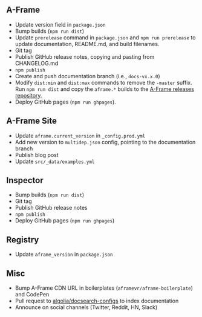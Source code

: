 ## A-Frame

- Update version field in `package.json`
- Bump builds (`npm run dist`)
- Update `prerelease` command in `package.json` and `npm run prerelease` to update documentation, README.md, and build filenames.
- Git tag
- Publish GitHub release notes, copying and pasting from CHANGELOG.md
- `npm publish`
- Create and push documentation branch (i.e., `docs-vx.x.0`)
- Modify `dist:min` and `dist:max` commands to remove the `-master` suffix. Run `npm run dist` and copy the `aframe.*` builds to the [A-Frame releases repository](https://github.com/aframevr/releases).
- Deploy GitHub pages (`npm run ghpages`).

## A-Frame Site

- Update `aframe.current_version` in `_config.prod.yml`
- Add new version to `multidep.json` config, pointing to the documentation branch
- Publish blog post
- Update `src/_data/examples.yml`

## Inspector

- Bump builds (`npm run dist`)
- Git tag
- Publish GitHub release notes
- `npm publish`
- Deploy GitHub pages (`npm run ghpages`)

## Registry

- Update `aframe_version` in `package.json`

## Misc

- Bump A-Frame CDN URL in boilerplates (`aframevr/aframe-boilerplate`) and CodePen
- Pull request to [algolia/docsearch-configs](https://github.com/algolia/docsearch-configs/blob/master/configs/aframe.json) to index documentation
- Announce on social channels (Twitter, Reddit, HN, Slack)